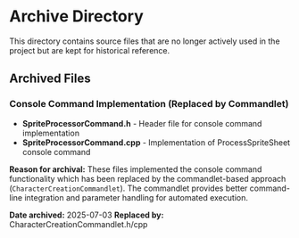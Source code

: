 # Archive Directory

This directory contains source files that are no longer actively used in the project but are kept for historical reference.

## Archived Files

### Console Command Implementation (Replaced by Commandlet)
- **SpriteProcessorCommand.h** - Header file for console command implementation
- **SpriteProcessorCommand.cpp** - Implementation of ProcessSpriteSheet console command

**Reason for archival:** These files implemented the console command functionality which has been replaced by the commandlet-based approach (`CharacterCreationCommandlet`). The commandlet provides better command-line integration and parameter handling for automated execution.

**Date archived:** 2025-07-03
**Replaced by:** CharacterCreationCommandlet.h/cpp